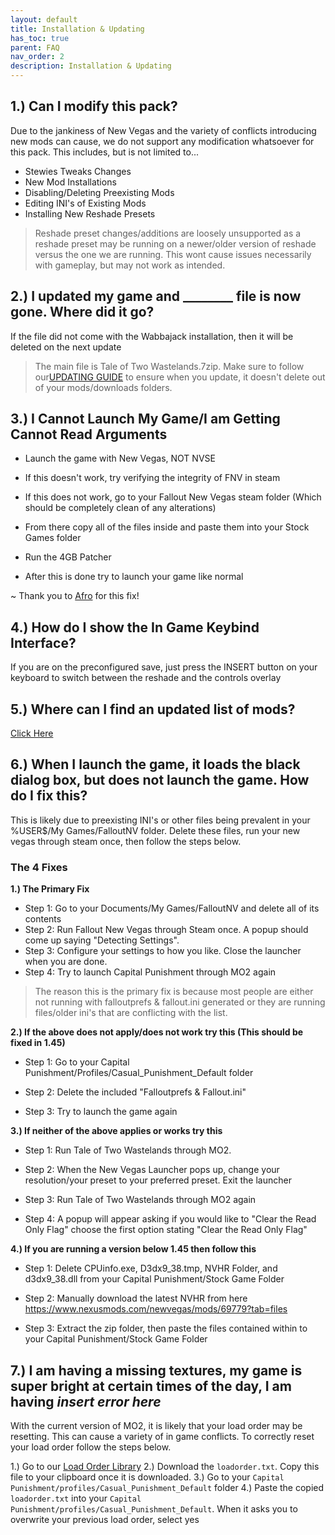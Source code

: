 ```yaml
---
layout: default
title: Installation & Updating
has_toc: true
parent: FAQ
nav_order: 2
description: Installation & Updating
---
```


## **1.) Can I modify this pack?**

Due to the jankiness of New Vegas and the variety of conflicts introducing new mods can cause, we do not support any modification whatsoever for this pack. This includes, but is not limited to...

- Stewies Tweaks Changes
- New Mod Installations
- Disabling/Deleting Preexisting Mods
- Editing INI's of Existing Mods
- Installing New Reshade Presets
> Reshade preset changes/additions are loosely unsupported as a reshade preset may be running on a newer/older version of reshade versus the one we are running. This wont cause issues necessarily with gameplay, but may not work as intended.

## **2.) I updated my game and ________ file is now gone. Where did it go?**

If the file did not come with the Wabbajack installation, then it will be deleted on the next update

> The main file is Tale of Two Wastelands.7zip. Make sure to follow our[UPDATING GUIDE](https://github.com/TheMrNewVegas/TTWTrueVegas/wiki/Updating) to ensure when you update, it doesn't delete out of your mods/downloads folders.

## **3.) I Cannot Launch My Game/I am Getting Cannot Read Arguments**

- Launch the game with New Vegas, NOT NVSE

- If this doesn't work, try verifying the integrity of FNV in steam

- If this does not work, go to your Fallout New Vegas steam folder (Which should be completely clean of any alterations)

- From there copy all of the files inside and paste them into your Stock Games folder

- Run the 4GB Patcher

- After this is done try to launch your game like normal

~ Thank you to [Afro](https://www.youtube.com/channel/UC0AU8onc8vlBxm3jaqYlM0g) for this fix!

## **4.) How do I show the In Game Keybind Interface?**

If you are on the preconfigured save, just press the INSERT button on your keyboard to switch between the reshade and the controls overlay


## **5.) Where can I find an updated list of mods?**

[Click Here](https://www.wabbajack.org/search/TTWTrueVegas/capitalpunishment)

## **6.) When I launch the game, it loads the black dialog box, but does not launch the game. How do I fix this?**
This is likely due to preexisting INI's or other files being prevalent in your %USER$/My Games/FalloutNV folder. Delete these files, run your new vegas through steam once, then follow the steps below.

### **The 4 Fixes**

**1.) The Primary Fix**
- Step 1: Go to your Documents/My Games/FalloutNV and delete all of its contents
- Step 2: Run Fallout New Vegas through Steam once. A popup should come up saying "Detecting Settings".
- Step 3: Configure your settings to how you like. Close the launcher when you are done.
- Step 4: Try to launch Capital Punishment through MO2 again
> The reason this is the primary fix is because most people are either not running with falloutprefs & fallout.ini generated or they are running files/older ini's that are conflicting with the list. 

**2.) If the above does not apply/does not work try this (This should be fixed in 1.45)**

- Step 1: Go to your Capital Punishment/Profiles/Casual_Punishment_Default folder

- Step 2: Delete the included "Falloutprefs & Fallout.ini"

- Step 3: Try to launch the game again 

**3.) If neither of the above applies or works try this**

- Step 1: Run Tale of Two Wastelands through MO2.

- Step 2: When the New Vegas Launcher pops up, change your resolution/your preset to your preferred preset. Exit the launcher

- Step 3: Run Tale of Two Wastelands through MO2 again

- Step 4: A popup will appear asking if you would like to "Clear the Read Only Flag" choose the first option stating "Clear the Read Only Flag"

**4.) If you are running a version below 1.45 then follow this**

- Step 1: Delete CPUinfo.exe, D3dx9_38.tmp, NVHR Folder, and d3dx9_38.dll from your Capital Punishment/Stock Game Folder

- Step 2: Manually download the latest NVHR from here https://www.nexusmods.com/newvegas/mods/69779?tab=files

- Step 3: Extract the zip folder, then paste the files contained within to your Capital Punishment/Stock Game Folder

## **7.) I am having a missing textures, my game is super bright at certain times of the day, I am having *insert error here***
With the current version of MO2, it is likely that your load order may be resetting. This can cause a variety of in game conflicts. To correctly reset your load order follow the steps below.

1.) Go to our [Load Order Library](https://loadorderlibrary.com/lists/capital-punishment-1122)
2.) Download the `loadorder.txt`. Copy this file to your clipboard once it is downloaded.
3.) Go to your `Capital Punishment/profiles/Casual_Punishment_Default` folder
4.) Paste the copied `loadorder.txt` into your `Capital Punishment/profiles/Casual_Punishment_Default`. When it asks you to overwrite your previous load order, select yes

